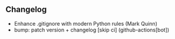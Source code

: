 ## Changelog

- Enhance .gitignore with modern Python rules (Mark Quinn)
- bump: patch version + changelog [skip ci] (github-actions[bot])